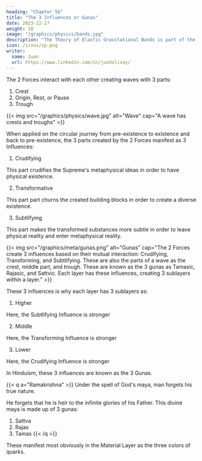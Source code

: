 ```yaml
---
heading: "Chapter 5b"
title: "The 3 Influences or Gunas"
date: 2023-12-27
weight: 18
image: "/graphics/physics/bands.jpg"
description: "The Theory of Elastic Gravitational Bands is part of the details of the Theory Dynamism"
icon: /icons/sp.png
writer:
  name: Juan
  url: https://www.linkedin.com/in/jundalisay/
---
```




The 2 Forces interact with each other creating waves with 3 parts:

1. Crest
2. Origin, Rest, or Pause
3. Trough

{{< img src="/graphics/physics/wave.jpg" alt="Wave" cap="A wave has crests and troughs" >}}


When applied on the circular journey from pre-existence to existence and back to pre-existence, the 3 parts created by the 2 Forces manifest as 3 Influences:

1. Crudifying

This part crudifies the Supreme's metaphysical ideas in order to have physical existence.

2. Transformative 

This part part churns the created building blocks in order to create a diverse existence.

3. Subtlifying

This part makes the transformed substances more subtle in order to leave physical reality and enter metaphysical reality.  


{{< img src="/graphics/meta/gunas.png" alt="Gunas" cap="The 2 Forces create 3 influences based on their mutual interaction: Crudifying, Transforming, and Subtlifying. These are also the parts of a wave as the crest, middle part, and trough. These are known as the 3 gunas as Tamasic, Rajasic, and Sattvic. Each layer has these influences, creating 3 sublayers within a layer." >}}


These 3 influences is why each layer has 3 sublayers as:

1. Higher

Here, the Subtlifying Influence is stronger

2. Middle

Here, the Transforming Influence is stronger

3. Lower

Here, the Crudifying Influence is stronger


In Hinduism, these 3 influences are known as the 3 Gunas. 


{{< q a="Ramakrishna" >}}
Under the spell of God's maya, man forgets his true nature.

He forgets that he is heir to the infinite glories of his Father. This divine maya is made up of 3 gunas: 
1. Sattva
2. Rajas
3. Tamas
{{< /q >}}


These manifest most obviously in the Material Layer as the three colors of quarks. 
